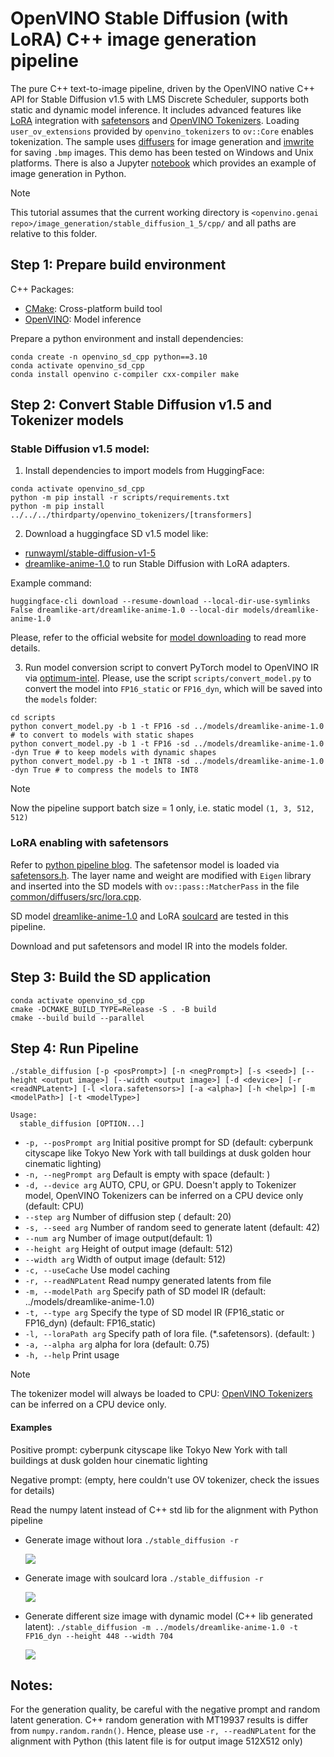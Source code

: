 # OpenVINO Stable Diffusion (with LoRA) C++ image generation pipeline
The pure C++ text-to-image pipeline, driven by the OpenVINO native C++ API for Stable Diffusion v1.5 with LMS Discrete Scheduler, supports both static and dynamic model inference. It includes advanced features like [LoRA](https://huggingface.co/docs/peft/conceptual_guides/lora) integration with [safetensors](https://huggingface.co/docs/safetensors/index#format) and [OpenVINO Tokenizers](https://github.com/openvinotoolkit/openvino_tokenizers). Loading `user_ov_extensions` provided by `openvino_tokenizers` to `ov::Core` enables tokenization. The sample uses [diffusers](../../common/diffusers) for image generation and [imwrite](../../common/imwrite) for saving `.bmp` images. This demo has been tested on Windows and Unix platforms. There is also a Jupyter [notebook](https://github.com/openvinotoolkit/openvino_notebooks/blob/main/notebooks/225-stable-diffusion-text-to-image/225-stable-diffusion-text-to-image.ipynb) which provides an example of image generation in Python.

> [!NOTE]
>This tutorial assumes that the current working directory is `<openvino.genai repo>/image_generation/stable_diffusion_1_5/cpp/` and all paths are relative to this folder.

## Step 1: Prepare build environment

C++ Packages:
* [CMake](https://cmake.org/download/): Cross-platform build tool
* [OpenVINO](https://docs.openvino.ai/install): Model inference

Prepare a python environment and install dependencies:
```shell
conda create -n openvino_sd_cpp python==3.10
conda activate openvino_sd_cpp
conda install openvino c-compiler cxx-compiler make
```

## Step 2: Convert Stable Diffusion v1.5 and Tokenizer models

### Stable Diffusion v1.5 model:

1. Install dependencies to import models from HuggingFace:
```shell
conda activate openvino_sd_cpp
python -m pip install -r scripts/requirements.txt
python -m pip install ../../../thirdparty/openvino_tokenizers/[transformers]
```
2. Download a huggingface SD v1.5 model like:
- [runwayml/stable-diffusion-v1-5](https://huggingface.co/runwayml/stable-diffusion-v1-5)
- [dreamlike-anime-1.0](https://huggingface.co/dreamlike-art/dreamlike-anime-1.0) to run Stable Diffusion with LoRA adapters.


Example command:
```shell
huggingface-cli download --resume-download --local-dir-use-symlinks False dreamlike-art/dreamlike-anime-1.0 --local-dir models/dreamlike-anime-1.0
```

Please, refer to the official website for [model downloading](https://huggingface.co/docs/hub/models-downloading) to read more details.

3. Run model conversion script to convert PyTorch model to OpenVINO IR via [optimum-intel](https://github.com/huggingface/optimum-intel). Please, use the script `scripts/convert_model.py` to convert the model into `FP16_static` or `FP16_dyn`, which will be saved into the `models` folder:
```shell
cd scripts
python convert_model.py -b 1 -t FP16 -sd ../models/dreamlike-anime-1.0 # to convert to models with static shapes
python convert_model.py -b 1 -t FP16 -sd ../models/dreamlike-anime-1.0 -dyn True # to keep models with dynamic shapes
python convert_model.py -b 1 -t INT8 -sd ../models/dreamlike-anime-1.0 -dyn True # to compress the models to INT8
```

> [!NOTE]
>Now the pipeline support batch size = 1 only, i.e. static model `(1, 3, 512, 512)`

### LoRA enabling with safetensors

Refer to [python pipeline blog](https://blog.openvino.ai/blog-posts/enable-lora-weights-with-stable-diffusion-controlnet-pipeline).
The safetensor model is loaded via [safetensors.h](https://github.com/hsnyder/safetensors.h). The layer name and weight are modified with `Eigen` library and inserted into the SD models with `ov::pass::MatcherPass` in the file [common/diffusers/src/lora.cpp](https://github.com/openvinotoolkit/openvino.genai/blob/master/image_generation/common/diffusers/src/lora.cpp).

SD model [dreamlike-anime-1.0](https://huggingface.co/dreamlike-art/dreamlike-anime-1.0) and LoRA [soulcard](https://civitai.com/models/67927?modelVersionId=72591) are tested in this pipeline.

Download and put safetensors and model IR into the models folder.

## Step 3: Build the SD application

```shell
conda activate openvino_sd_cpp
cmake -DCMAKE_BUILD_TYPE=Release -S . -B build
cmake --build build --parallel
```

## Step 4: Run Pipeline
```shell
./stable_diffusion [-p <posPrompt>] [-n <negPrompt>] [-s <seed>] [--height <output image>] [--width <output image>] [-d <device>] [-r <readNPLatent>] [-l <lora.safetensors>] [-a <alpha>] [-h <help>] [-m <modelPath>] [-t <modelType>]

Usage:
  stable_diffusion [OPTION...]
```

* `-p, --posPrompt arg` Initial positive prompt for SD  (default: cyberpunk cityscape like Tokyo New York  with tall buildings at dusk golden hour cinematic lighting)
* `-n, --negPrompt arg` Default is empty with space (default: )
* `-d, --device arg`    AUTO, CPU, or GPU. Doesn't apply to Tokenizer model, OpenVINO Tokenizers can be inferred on a CPU device only (default: CPU)
* `--step arg`          Number of diffusion step ( default: 20)
* `-s, --seed arg`      Number of random seed to generate latent (default: 42)
* `--num arg`           Number of image output(default: 1)
* `--height arg`        Height of output image (default: 512)
* `--width arg`         Width of output image (default: 512)
* `-c, --useCache`      Use model caching
* `-r, --readNPLatent`  Read numpy generated latents from file
* `-m, --modelPath arg` Specify path of SD model IR (default: ../models/dreamlike-anime-1.0)
* `-t, --type arg`      Specify the type of SD model IR (FP16_static or FP16_dyn) (default: FP16_static)
* `-l, --loraPath arg`  Specify path of lora file. (*.safetensors). (default: )
* `-a, --alpha arg`     alpha for lora (default: 0.75)
* `-h, --help`          Print usage

> [!NOTE]
> The tokenizer model will always be loaded to CPU: [OpenVINO Tokenizers](https://github.com/openvinotoolkit/openvino_tokenizers) can be inferred on a CPU device only.

#### Examples

Positive prompt: cyberpunk cityscape like Tokyo New York  with tall buildings at dusk golden hour cinematic lighting

Negative prompt: (empty, here couldn't use OV tokenizer, check the issues for details)

Read the numpy latent instead of C++ std lib for the alignment with Python pipeline

* Generate image without lora `./stable_diffusion -r`

   ![](./without_lora.bmp)

* Generate image with soulcard lora `./stable_diffusion -r`

   ![](./soulcard_lora.bmp)

* Generate different size image with dynamic model (C++ lib generated latent): `./stable_diffusion -m ../models/dreamlike-anime-1.0 -t FP16_dyn --height 448 --width 704`

   ![](./704x448.bmp)

## Notes:

For the generation quality, be careful with the negative prompt and random latent generation. C++ random generation with MT19937 results is differ from `numpy.random.randn()`. Hence, please use `-r, --readNPLatent` for the alignment with Python (this latent file is for output image 512X512 only)
